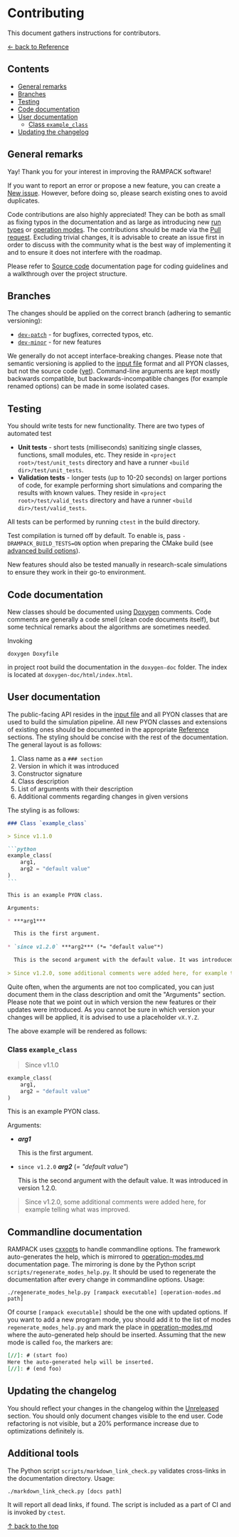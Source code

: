 # Contributing

This document gathers instructions for contributors.

[&larr; back to Reference](reference.md)


## Contents

* [General remarks](#general-remarks)
* [Branches](#branches)
* [Testing](#testing)
* [Code documentation](#code-documentation)
* [User documentation](#user-documentation)
  * [Class `example_class`](#class-example_class)
* [Updating the changelog](#updating-the-changelog) 


## General remarks

Yay! Thank you for your interest in improving the RAMPACK software!

If you want to report an error or propose a new feature,
you can create a [New issue](https://github.com/PKua007/rampack/issues). However, before doing so, please search
existing ones to avoid duplicates.

Code contributions are also highly appreciated! They can be both as small as fixing
typos in the documentation and as large as introducing new [run types](input-file.md#run-types) or
[operation modes](operation-modes.md). The contributions should be made via the
[Pull request](https://github.com/PKua007/rampack/pulls). Excluding trivial changes, it is advisable to create an issue
first in order to discuss with the community what is the best way of implementing it and to ensure it does not interfere
with the roadmap.

Please refer to [Source code](source-code.md) documentation page for coding guidelines and a walkthrough over the
project structure.


## Branches

The changes should be applied on the correct branch (adhering to semantic versioning):
* [`dev-patch`](https://github.com/PKua007/rampack/tree/dev-patch) - for bugfixes, corrected typos, etc.
* [`dev-minor`](https://github.com/PKua007/rampack/tree/dev-patch) - for new features

We generally do not accept interface-breaking changes. Please note that semantic versioning is applied to the
[input file](input-file.md) format and all PYON classes, but not the source code
([yet](https://github.com/PKua007/rampack/milestone/2)). Command-line arguments are kept mostly backwards compatible,
but backwards-incompatible changes (for example renamed options) can be made in some isolated cases.


## Testing

You should write tests for new functionality. There are two types of automated test
* **Unit tests** - short tests (milliseconds) sanitizing single classes, functions, small modules, etc. They reside in
  `<project root>/test/unit_tests` directory and have a runner `<build dir>/test/unit_tests`.
* **Validation tests** - longer tests (up to 10-20 seconds) on larger portions of code, for example performing short
  simulations and comparing the results with known values. They reside in `<project root>/test/valid_tests` directory and
  have a runner `<build dir>/test/valid_tests`.

All tests can be performed by running `ctest` in the build directory.

Test compilation is turned off by default. To enable is, pass `-DRAMPACK_BUILD_TESTS=ON` option when preparing the 
CMake build (see [advanced build options](installation.md#advanced-build-option)).

New features should also be tested manually in research-scale simulations to ensure they work in their go-to
environment.


## Code documentation

New classes should be documented using [Doxygen](https://www.doxygen.nl) comments. Code comments are generally a code
smell (clean code documents itself), but some technical remarks about the algorithms are sometimes needed.

Invoking

```shell
doxygen Doxyfile
```

in project root build the documentation in the `doxygen-doc` folder. The index is located at
`doxygen-doc/html/index.html`.


## User documentation

The public-facing API resides in the [input file](input-file.md) and all PYON classes that are used to build the
simulation pipeline. All new PYON classes and extensions of existing ones should be documented in the appropriate
[Reference](reference.md) sections. The styling should be concise with the rest of the documentation. The general
layout is as follows:

1. Class name as a `### section`
2. Version in which it was introduced
3. Constructor signature
4. Class description
5. List of arguments with their description
6. Additional comments regarding changes in given versions

The styling is as follows:

``````markdown
### Class `example_class`

> Since v1.1.0

```python
example_class(
    arg1,
    arg2 = "default value"
)
```

This is an example PYON class.

Arguments:

* ***arg1***

  This is the first argument.
  
* `since v1.2.0` ***arg2*** (*= "default value"*)

  This is the second argument with the default value. It was introduced in version 1.2.0.
  
> Since v1.2.0, some additional comments were added here, for example telling what was improved.
``````

Quite often, when the arguments are not too complicated, you can just document them in the class description and omit
the "Arguments" section. Please note that we point out in which version the new features or their updates were
introduced. As you cannot be sure in which version your changes will be applied, it is advised to use a placeholder
`vX.Y.Z`.

The above example will be rendered as follows:


### Class `example_class`

> Since v1.1.0

```python
example_class(
    arg1,
    arg2 = "default value"
)
```

This is an example PYON class.

Arguments:

* ***arg1***

  This is the first argument.

* `since v1.2.0` ***arg2*** (*= "default value"*)

  This is the second argument with the default value. It was introduced in version 1.2.0.

> Since v1.2.0, some additional comments were added here, for example telling what was improved.


## Commandline documentation

RAMPACK uses [cxxopts](https://github.com/jarro2783/cxxopts/) to handle commandline options. The framework
auto-generates the help, which is mirrored to [operation-modes.md](operation-modes.md) documentation page. The mirroring
is done by the Python script `scripts/regenerate_modes_help.py`. It should be used to regenerate the documentation after
every change in commandline options. Usage:

```
./regenerate_modes_help.py [rampack executable] [operation-modes.md path]
```

Of course `[rampack executable]` should be the one with updated options. If you want to add a new program mode, you
should add it to the list of modes `regenerate_modes_help.py` and mark the place in
[operation-modes.md](operation-modes.md) where the auto-generated help should be inserted. Assuming that the new mode is
called `foo`, the markers are:

```markdown
[//]: # (start foo)
Here the auto-generated help will be inserted.
[//]: # (end foo)
```


## Updating the changelog

You should reflect your changes in the changelog within the
[Unreleased](https://github.com/PKua007/rampack/blob/main/CHANGELOG.md#unreleased) section. You should only document
changes visible to the end user. Code refactoring is not visible, but a 20% performance increase due to optimizations
definitely is.


## Additional tools

The Python script `scripts/markdown_link_check.py` validates cross-links in the documentation directory. Usage:

```
./markdown_link_check.py [docs path]
```

It will report all dead links, if found. The script is included as a part of CI and is invoked by `ctest`.


[&uarr; back to the top](#contributing)